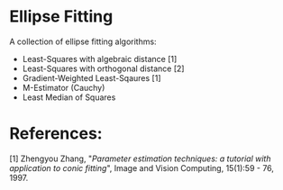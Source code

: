 Ellipse Fitting
========================

A collection of ellipse fitting algorithms:
* Least-Squares with algebraic distance [1]
* Least-Squares with orthogonal distance [2]
* Gradient-Weighted Least-Sqaures [1]
* M-Estimator (Cauchy)
* Least Median of Squares

References:
=========================
[1] Zhengyou Zhang, "*Parameter estimation techniques: a tutorial with application to conic fitting*", Image and Vision Computing, 15(1):59 - 76, 1997.

